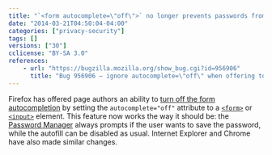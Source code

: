 ```yaml
---
title: "`<form autocomplete=\"off\">` no longer prevents passwords from being saved"
date: "2014-03-21T04:50:04-04:00"
categories: ["privacy-security"]
tags: []
versions: ["30"]
cclicense: "BY-SA 3.0"
references:
    - url: "https://bugzilla.mozilla.org/show_bug.cgi?id=956906"
      title: "Bug 956906 – ignore autocomplete=\"off\" when offering to save passwords via the password manager"
---
```

Firefox has offered page authors an ability to [turn off the form autocompletion](https://developer.mozilla.org/docs/Web/Security/Securing_your_site/Turning_off_form_autocompletion) by setting the `autocomplete="off"` attribute to a [`<form>`](https://developer.mozilla.org/docs/Web/HTML/Element/form) or [`<input>`](https://developer.mozilla.org/docs/Web/HTML/Element/input) element. This feature now works the way it should be: the [Password Manager](https://support.mozilla.org/kb/password-manager-remember-delete-change-passwords) always prompts if the user wants to save the password, while the autofill can be disabled as usual. Internet Explorer and Chrome have also made similar changes.
